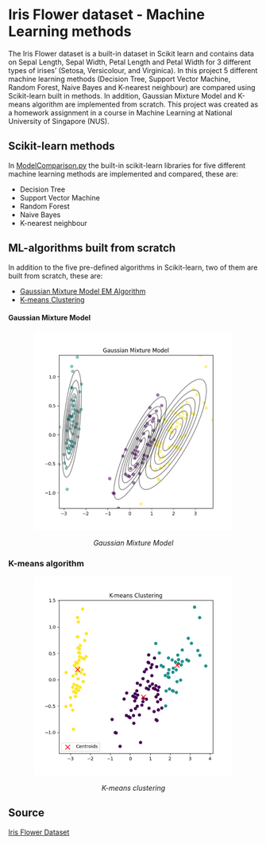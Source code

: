 # Iris Flower dataset - Machine Learning methods
The Iris Flower dataset is a built-in dataset in Scikit learn and contains data on Sepal Length, Sepal Width, Petal Length and Petal Width for 3 different types of irises’ (Setosa, Versicolour, and Virginica). In this project 5 different machine learning methods (Decision Tree, Support Vector Machine, Random Forest, Naive Bayes and K-nearest neighbour) are compared using Scikit-learn built in methods. In addition, Gaussian Mixture Model and K-means algorithm are implemented from scratch. This project was created as a homework assignment in a course in Machine Learning at National University of Singapore (NUS).

## Scikit-learn methods
In [ModelComparison.py](https://github.com/PontusHovb/Iris-Flower-ML/blob/main/ModelComparison.py) the built-in scikit-learn libraries for five different machine learning methods are implemented and compared, these are:
- Decision Tree
- Support Vector Machine
- Random Forest
- Naive Bayes
- K-nearest neighbour

## ML-algorithms built from scratch
In addition to the five pre-defined algorithms in Scikit-learn, two of them are built from scratch, these are:
- [Gaussian Mixture Model EM Algorithm](https://github.com/PontusHovb/Iris-Flower-ML/blob/main/gaussian_mixture_model.py)
- [K-means Clustering](https://github.com/PontusHovb/Iris-Flower-ML/blob/main/k_means.py)

#### Gaussian Mixture Model
<p align="center">
    <img src="https://github.com/PontusHovb/Iris-Flower-ML/blob/main/Plots/Gaussian%20Mixture%20Model.png" width="400"/>
</p>
<p align="center"><i>Gaussian Mixture Model</i></p>

### K-means algorithm
<p align="center">
    <img src="https://github.com/PontusHovb/Iris-Flower-ML/blob/main/Plots/K-means%20Clustering.png" width="400"/>
</p>
<p align="center"><i>K-means clustering</i></p>

## Source
[Iris Flower Dataset](https://scikit-learn.org/stable/auto_examples/datasets/plot_iris_dataset.html)

